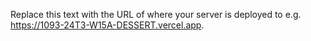 Replace this text with the URL of where your server is deployed to e.g. https://1093-24T3-W15A-DESSERT.vercel.app.

